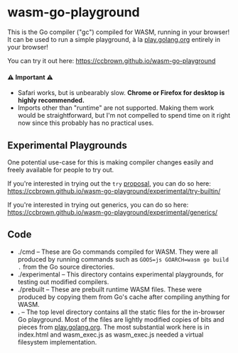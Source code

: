 # wasm-go-playground

This is the Go compiler ("gc") compiled for WASM, running in your browser! It can be used to run a simple playground, à la [play.golang.org](https://play.golang.org/) entirely in your browser!

You can try it out here: https://ccbrown.github.io/wasm-go-playground

#### ⚠️ Important ⚠️

* Safari works, but is unbearably slow. **Chrome or Firefox for desktop is highly recommended.**
* Imports other than "runtime" are not supported. Making them work would be straightforward, but I'm not compelled to spend time on it right now since this probably has no practical uses.

## Experimental Playgrounds

One potential use-case for this is making compiler changes easily and freely available for people to try out.

If you're interested in trying out the `try` [proposal](https://github.com/golang/proposal/blob/master/design/32437-try-builtin.md), you can do so here: https://ccbrown.github.io/wasm-go-playground/experimental/try-builtin/

If you're interested in trying out generics, you can do so here: https://ccbrown.github.io/wasm-go-playground/experimental/generics/

## Code

* ./cmd – These are Go commands compiled for WASM. They were all produced by running commands such as `GOOS=js GOARCH=wasm go build .` from the Go source directories.
* ./experimental – This directory contains experimental playgrounds, for testing out modified compilers.
* ./prebuilt – These are prebuilt runtime WASM files. These were produced by copying them from Go's cache after compiling anything for WASM.
* . – The top level directory contains all the static files for the in-browser Go playground. Most of the files are lightly modified copies of bits and pieces from [play.golang.org](https://play.golang.org/). The most substantial work here is in index.html and wasm_exec.js as wasm_exec.js needed a virtual filesystem implementation.
